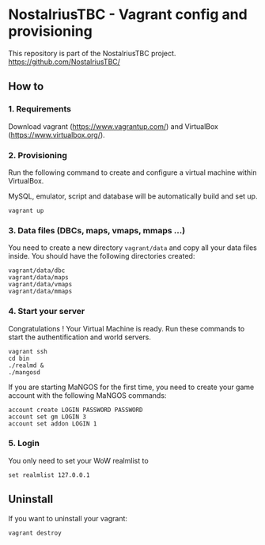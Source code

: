 # NostalriusTBC - Vagrant config and provisioning
This repository is part of the NostalriusTBC project.
https://github.com/NostalriusTBC/


## How to
### 1. Requirements
Download vagrant (https://www.vagrantup.com/) and VirtualBox (https://www.virtualbox.org/).

### 2. Provisioning
Run the following command to create and configure a virtual machine within VirtualBox.

MySQL, emulator, script and database will be automatically build and set up.


```
vagrant up
```

### 3. Data files (DBCs, maps, vmaps, mmaps ...)
You need to create a new directory ``vagrant/data`` and copy all your data files inside.
You should have the following directories created:

```
vagrant/data/dbc
vagrant/data/maps
vagrant/data/vmaps
vagrant/data/mmaps
```

### 4. Start your server
Congratulations ! Your Virtual Machine is ready. Run these commands to start the authentification and world servers.

```
vagrant ssh
cd bin
./realmd &
./mangosd
```

If you are starting MaNGOS for the first time, you need to create your game account with the following MaNGOS commands:

```
account create LOGIN PASSWORD PASSWORD
account set gm LOGIN 3
account set addon LOGIN 1
```

### 5. Login
You only need to set your WoW realmlist to


```
set realmlist 127.0.0.1
```

## Uninstall
If you want to uninstall your vagrant:


```
vagrant destroy
```